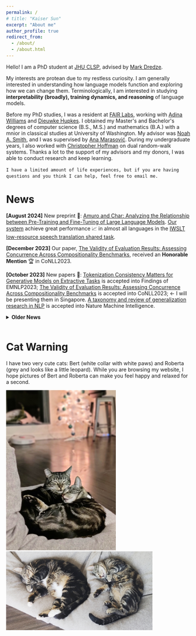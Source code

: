 ```yaml
---
permalink: /
# title: "Kaiser Sun"
excerpt: "About me"
author_profile: true
redirect_from:
  - /about/
  - /about.html
---
```

Hello! I am a PhD student at [JHU CLSP](https://www.clsp.jhu.edu/), advised by [Mark Dredze](https://www.cs.jhu.edu/~mdredze/).
 
My interests are protean due to my restless curiosity. I am generally interested in understanding how language models function and exploring how we can change them.
Terminologically, I am interested in studying **interpretability (broadly), training dynamics, and reasoning** of language models.

Before my PhD studies, I was a resident at [FAIR Labs](https://ai.facebook.com/research/), working with [Adina Williams](https://ai.facebook.com/people/adina-williams) and [Dieuwke Hupkes](https://dieuwkehupkes.nl/). I obtained my Master's and Bachelor's degrees of computer science (B.S., M.S.) and mathematics (B.A.) with a mnior in classical studies at University of Washington. My advisor was [Noah A. Smith](https://homes.cs.washington.edu/~nasmith/), and I was supervised by [Ana Marasović](https://www.anamarasovic.com/). During my undergraduate years, I also worked with [Christopher Hoffman](https://sites.math.washington.edu/~hoffman/) on dual random-walk systems. Thanks a lot to the support of my advisors and my donors, I was able to conduct research and keep learning.

`I have a limited amount of life experiences, but if you are having questions and you think I can help, feel free to email me.`

News
======
**[August 2024]** New preprint 📄: [Amuro and Char: Analyzing the Relationship between Pre-Training and Fine-Tuning of Large Language Models](https://arxiv.org/abs/2408.06663). [Our system](https://aclanthology.org/2024.iwslt-1.19.pdf) achieve great performance 📈 in almost all languages in the [IWSLT low-resource speech translation shared task](https://iwslt.org/2024/low-resource). 

**[December 2023]** Our paper, [The Validity of Evaluation Results: Assessing Concurrence Across Compositionality Benchmarks](https://arxiv.org/abs/2310.17514), received an **Honorable Mention** 🏆 in CoNLL2023.

**[October 2023]** New papers 📄: [Tokenization Consistency Matters for Generative Models on Extractive Tasks](https://arxiv.org/pdf/2212.09912) is accepted into Findings of EMNLP2023; [The Validity of Evaluation Results: Assessing Concurrence Across Compositionality Benchmarks](https://arxiv.org/abs/2310.17514) is accepted into CoNLL2023; <- I will be presenting them in Singapore. [A taxonomy and review of generalization research in NLP](https://www.nature.com/articles/s42256-023-00729-y) is accepted into Nature Machine Intelligence.

<details>
  <summary><b>Older News</b></summary>
  <b>[July 2023]</b> Our work <a href="https://openreview.net/forum?id=MF9uv95psps">A Replication Study of Compositional Generalization Works on Semantic Parsing</a> was recognized as an 🏆 Outstanding Paper 🏆 in the <a href=https://paperswithcode.com/rc2022)>ML Reproducibility challenge</a>. <br/>

  <b>[August 2022]</b> I finished my master's degree, moved to New York City, and will spend a year here for my residency at Meta AI, working with <a href="https://ai.facebook.com/people/adina-williams">Adina Williams</a> and <a href="https://dieuwkehupkes.nl/">Dieuwke Hupkes</a>. <br/>

  <b>[June 2022]</b> I moved to Santa Clara for my internship at AWS AI, working with <a href="https://qipeng.me/">Peng Qi</a> and <a href="https://yuhao.im/">Yuhao Zhang</a>. <br/>

  <b>[December 2021]</b> I began as a teaching assistant in <a href="https://nasmith.github.io/NLP-winter22/about/">Natural Language Processing</a> at UW for winter and spring quarter. <br/>

  <b>[September 2021]</b> I began as a teaching assistant in <a href="https://courses.cs.washington.edu/courses/csep546/21au/">Machine Learning</a> at UW for fall quarter. <br/>

 <b>[July 2021]</b> I began my software engineering internship in AuthService team at Amazon. <br/>

 <b>[May 2021]</b> Our paper <a href="https://aclanthology.org/2021.findings-acl.361.pdf">Effective Attention Sheds Light On Interpretability</a> was accepted into Findings of ACL2021. Big thanks to Ana! 🌻 <br/>

 <b>[March 2021]</b> Finished my Bachelor's degrees 🤓 - B.S. in CS and B.A. in math, as well as a minor in classical studies; I began as a teaching assistant in <a href="https://courses.cs.washington.edu/courses/csep590b/">Enterprise Chatbots</a> at UW for spring quarter. <br/>

  <b>[November 2020]</b> Joined <a href="https://noonum.ai">Noonum</a> as a data scientist intern. <br/>

  <b>[July 2020]</b> I began my software engineering internship in AuthEngine team at Amazon.<br/>

  <b>[September 2019]</b> Began a project on dual random-walk systems with Professor <a href="https://sites.math.washington.edu/~hoffman/">Christopher Hoffman</a> at Washington Experimental Mathematics Lab. <br/>

  <b>[July 2019]</b> Began my internship at National Oceanic & Atmospheric Administration (NOAA) mentored by Dr. <a href="https://www.fisheries.noaa.gov/contact/jason-cope-phd">Jason Cope</a>. <br/>
</details>
<br>


Cat Warning
======
I have two very cute cats: Bert (white collar with white paws) and Roberta (grey and looks like a little leopard). While you are browsing my website, I hope pictures of Bert and Roberta can make you feel happy and relaxed for a second.

<img src="../images/photos/SnugglingBertRoberta.jpg" alt="bertRoberta1" width="300"/>
<img src="../images/photos/BertRoberta.jpg" alt="bertRoberta" width="400"/>
